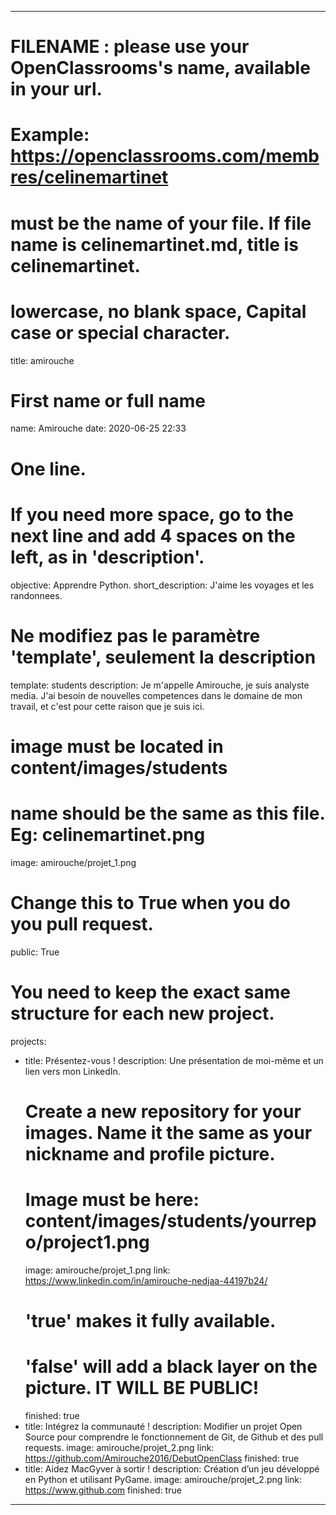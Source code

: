 ---

# FILENAME : please use your OpenClassrooms's name, available in your url.
# Example: https://openclassrooms.com/membres/celinemartinet
# must be the name of your file. If file name is celinemartinet.md, title is celinemartinet.
# lowercase, no blank space, Capital case or special character.
title: amirouche

# First name or full name
name: Amirouche
date: 2020-06-25 22:33

# One line.
# If you need more space, go to the next line and add 4 spaces on the left, as in 'description'.
objective: Apprendre Python.
short_description: J'aime les voyages et les randonnees.

# Ne modifiez pas le paramètre 'template', seulement la description
template: students
description:
   Je m'appelle Amirouche, je suis analyste media. 
   J'ai besoin de nouvelles competences dans le domaine de mon travail,
   et c'est pour cette raison que je suis ici. 


# image must be located in content/images/students
# name should be the same as this file. Eg: celinemartinet.png
image: amirouche/projet_1.png

# Change this to True when you do you pull request.
public: True

# You need to keep the exact same structure for each new project.
projects:
  - title: Présentez-vous !
    description: Une présentation de moi-même et un lien vers mon LinkedIn.
    # Create a new repository for your images. Name it the same as your nickname and profile picture.
    # Image must be here: content/images/students/yourrepo/project1.png
    image: amirouche/projet_1.png
    link: https://www.linkedin.com/in/amirouche-nedjaa-44197b24/
    # 'true' makes it fully available.
    # 'false' will add a black layer on the picture. IT WILL BE PUBLIC!
    finished: true
  - title: Intégrez la communauté !
    description: Modifier un projet Open Source pour comprendre le fonctionnement de Git, de Github et des pull requests. 
    image: amirouche/projet_2.png
    link: https://github.com/Amirouche2016/DebutOpenClass
    finished: true
  - title: Aidez MacGyver à sortir !
    description: Création d’un jeu développé en Python et utilisant PyGame.
    image: amirouche/projet_2.png
    link: https://www.github.com
    finished: true
---